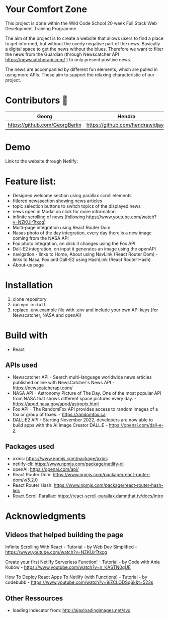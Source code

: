 # Your Comfort Zone

This project is done within the Wild Code School 20 week Full Stack Web Development Training Programme.

The aim of the project is to create a website that allows users to find a place to get informed, but without the overly negative part of the news. Basically a digital space to get the news without the blues. Therefore we want to filter the news from the Guardian (through Newscatcher API https://newscatcherapi.com/ ) to only present positive news.

The news are accompanied by different fun elements, which are pulled in using more APIs. These aim to support the relaxing characteristic of our project. 

# Contributors 💫
Georg | Hendra | LuisFe | Marianne |
--- | --- | --- | --- |
https://github.com/GeorgBerlin | https://github.com/hendrawidjaya | https://github.com/luisfentastic | https://github.com/MarianneH |

# Demo 
Link to the website through Netlify: 

# Feature list: 
* Designed welcome section using parallax scroll elements
* fitlered newssection showing news articles 
* topic selection buttons to switch topics of the displayed news 
* news open in Modal on click for more information
* infinite scrolling of news (following https://www.youtube.com/watch?v=NZKUirTtxcg)
* Multi-page integration using React Router Dom 
* Nasas photo of the day integration, every day there is a new image coming from the NASA API
* Fox photo integration, on click it changes using the Fox API
* Dall-E2 integration, on input it generates an image using the openAPI
* navigation - links to Home, About using NavLink (React Router Dom) - links to Nasa, Fox and Dall-E2 using HashLink (React Router Hash)
* About-us page

# Installation
1. clone repository 
2. run ```npm install```
3. replace .env.example file with .env and include your own API keys (for Newscatcher, NASA and openAI)

# Build with
* React

## APIs used
* Newscatcher API - Search multi-language worldwide news articles published online with NewsCatcher's News API - https://newscatcherapi.com/ 
* NASA API - Astronomy Picture of The Day. One of the most popular API from NASA that shows different space pictures every day. - https://apod.nasa.gov/apod/astropix.html
* Fox API - The RandomFox API provides access to random images of a fox or group of foxes. - https://randomfox.ca
* DALL·E2 API - Starting November 2022, developers are now able to build apps with the AI Image Creator DALL·E - https://openai.com/dall-e-2

## Packages used
* axios: https://www.npmjs.com/package/axios
* netlify-cli: https://www.npmjs.com/package/netlify-cli
* openAI: https://openai.com/api/
* React Router Dom: https://www.npmjs.com/package/react-router-dom/v/5.2.0
* React Router Hash: https://www.npmjs.com/package/react-router-hash-link 
* React Scroll Parallax: https://react-scroll-parallax.damnthat.tv/docs/intro

# Acknowledgments
## Videos that helped building the page 
Infinite Scrolling With React - Tutorial - by Web Dev Simplified - https://www.youtube.com/watch?v=NZKUirTtxcg 

Create your first Netlify Serverless Function! - Tutorial - by Code with Ania Kubów - https://www.youtube.com/watch?v=n_KASTN0gUE

How To Deploy React Apps To Netlify (with Functions) - Tutorial - by codebubb - https://www.youtube.com/watch?v=9iZCLODSq6k&t=523s

## Other Ressources
* loading indecator from: http://ajaxloadingimages.net/svg
